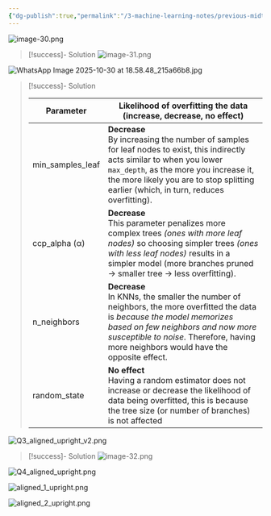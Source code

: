 ```yaml
---
{"dg-publish":true,"permalink":"/3-machine-learning-notes/previous-midterm/"}
---
```


![image-30.png](/img/user/3%20-%20Machine%20Learning%20Notes/img/image-30.png)


> [!success]- Solution
> ![image-31.png](/img/user/3%20-%20Machine%20Learning%20Notes/img/image-31.png)


![WhatsApp Image 2025-10-30 at 18.58.48_215a66b8.jpg](/img/user/3%20-%20Machine%20Learning%20Notes/img/WhatsApp%20Image%202025-10-30%20at%2018.58.48_215a66b8.jpg)

> [!success]- Solution
> 
> | Parameter        | Likelihood of overfitting the data (increase, decrease, no effect)                                                                                                                                                                                              |
> | ---------------- | --------------------------------------------------------------------------------------------------------------------------------------------------------------------------------------------------------------------------------------------------------------- |
> | min_samples_leaf | **Decrease** <br>By increasing the number of samples for leaf nodes to exist, this indirectly acts similar to when you lower `max_depth`, as the more you increase it, the more likely you are to stop splitting earlier (which, in turn, reduces overfitting). |
> | ccp_alpha (α)    | **Decrease**<br>This parameter penalizes more complex trees _(ones with more leaf nodes)_ so choosing simpler trees _(ones with less leaf nodes)_ results in a simpler model (more branches pruned → smaller tree → less overfitting).                          |
> | n_neighbors      | **Decrease**<br>In KNNs, the smaller the number of neighbors, the more overfitted the data is _because the model memorizes based on few neighbors and now more susceptible to noise_. Therefore, having more neighbors would have the opposite effect.          |
> | random_state     | **No effect**<br>Having a random estimator does not increase or decrease the likelihood of data being overfitted, this is because the tree size (or number of branches) is not affected                                                                         |
> 




![Q3_aligned_upright_v2.png](/img/user/3%20-%20Machine%20Learning%20Notes/img/Q3_aligned_upright_v2.png)

> [!success]- Solution
> ![image-32.png](/img/user/3%20-%20Machine%20Learning%20Notes/img/image-32.png)

![Q4_aligned_upright.png](/img/user/3%20-%20Machine%20Learning%20Notes/img/Q4_aligned_upright.png)



![aligned_1_upright.png](/img/user/3%20-%20Machine%20Learning%20Notes/img/aligned_1_upright.png)

![aligned_2_upright.png](/img/user/3%20-%20Machine%20Learning%20Notes/img/aligned_2_upright.png)
